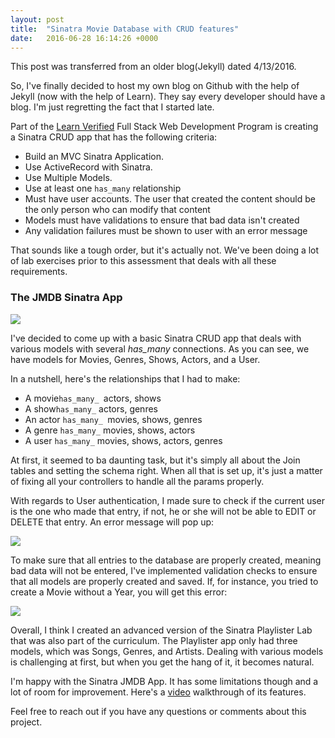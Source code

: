 ```yaml
---
layout: post
title:  "Sinatra Movie Database with CRUD features"
date:   2016-06-28 16:14:26 +0000
---
```


This post was transferred from an older blog(Jekyll) dated 4/13/2016. 

So, I've finally decided to host my own blog on Github with the help of Jekyll (now with the help of Learn). They say every developer should have a blog. I'm just regretting the fact that I started late.

Part of the [Learn Verified](https://learn.co) Full Stack Web Development Program is creating a Sinatra CRUD app that has the following criteria:

- Build an MVC Sinatra Application.
- Use ActiveRecord with Sinatra.
- Use Multiple Models.
- Use at least one `has_many` relationship
- Must have user accounts. The user that created the content should be the only person who can modify that content
- Models must have validations to ensure that bad data isn't created
- Any validation failures must be shown to user with an error message


That sounds like a tough order, but it's actually not. We've been doing a lot of lab exercises prior to this assessment that deals with all these requirements. 

### The JMDB Sinatra App

![](http://imgur.com/j58LBUC.png)

I've decided to come up with a basic Sinatra CRUD app that deals with various models with several _has_many_ connections. As you can see, we have models for Movies, Genres, Shows, Actors, and a User. 

In a nutshell, here's the relationships that I had to make:

- A movie`has_many_ `actors, shows
- A show`has_many_` actors, genres
- An actor `has_many_ `movies, shows, genres
- A genre `has_many_` movies, shows, actors
- A user `has_many_` movies, shows, actors, genres

At first, it seemed to ba daunting task, but it's simply all about the Join tables and setting the schema right. When all that is set up, it's just a matter of fixing all your controllers to handle all the params properly. 

With regards to User authentication, I made sure to check if the current user is the one who made that entry, if not, he or she will not be able to EDIT or DELETE that entry. An error message will pop up:

![](http://imgur.com/dJHk4ur.png)


To make sure that all entries to the database are properly created, meaning bad data will not be entered, I've implemented validation checks to ensure that all models are properly created and saved. If, for instance, you tried to create a Movie without a Year, you will get this error:

![](http://imgur.com/Hp1IFc8.png)

Overall, I think I created an advanced version of the Sinatra Playlister Lab that was also part of the curriculum. The Playlister app only had three models, which was Songs, Genres, and Artists. Dealing with various models is challenging at first, but when you get the hang of it, it becomes natural. 

I'm happy with the Sinatra JMDB App. It has some limitations though and a lot of room for improvement. Here's a  [video](https://youtu.be/KV-Uea4N7U8) walkthrough of its features. 

Feel free to reach out if you have any questions or comments about this project.

